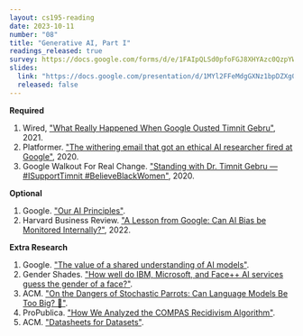 ```yaml
---
layout: cs195-reading
date: 2023-10-11
number: "08"
title: "Generative AI, Part I"
readings_released: true
survey: https://docs.google.com/forms/d/e/1FAIpQLSd0pfoFGJ8XHYAzc0QzpYWSq8yc6_dOI9Uyj_5fWP6SlbsJlw/viewform
slides:
  link: "https://docs.google.com/presentation/d/1MYl2FFeMdgGXNz1bpDZXg0MkY81ClBcz8sXzQ0HmcLw/edit"
  released: false
---
```


**Required**
1. Wired, ["What Really Happened When Google Ousted Timnit Gebru"](https://www.wired.com/story/google-timnit-gebru-ai-what-really-happened/), 2021.
2. Platformer. ["The withering email that got an ethical AI researcher fired at Google"](https://www.platformer.news/p/the-withering-email-that-got-an-ethical), 2020.
3. Google Walkout For Real Change. ["Standing with Dr. Timnit Gebru — #ISupportTimnit #BelieveBlackWomen"](https://googlewalkout.medium.com/standing-with-dr-timnit-gebru-isupporttimnit-believeblackwomen-6dadc300d382), 2020.

**Optional**
1. Google. ["Our AI Principles"](https://ai.google/responsibility/principles/).
2. Harvard Business Review. ["A Lesson from Google: Can AI Bias be Monitored Internally?"](https://hbr.org/podcast/2022/08/a-lesson-from-google-can-ai-bias-be-monitored-internally), 2022.

**Extra Research**
1. Google. ["The value of a shared understanding of AI models"](https://modelcards.withgoogle.com/about).
2. Gender Shades. ["How well do IBM, Microsoft, and Face++ AI services guess the gender of a face?"](http://gendershades.org/).
3. ACM. ["On the Dangers of Stochastic Parrots: Can Language Models Be Too Big? 🦜"](https://dl.acm.org/doi/10.1145/3442188.3445922).
4. ProPublica. ["How We Analyzed the COMPAS Recidivism Algorithm"](https://www.propublica.org/article/how-we-analyzed-the-compas-recidivism-algorithm).
5. ACM. ["Datasheets for Datasets"](https://cacm.acm.org/magazines/2021/12/256932-datasheets-for-datasets/abstract).
